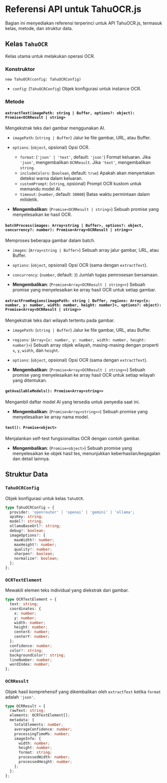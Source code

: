 # Referensi API untuk TahuOCR.js

Bagian ini menyediakan referensi terperinci untuk API TahuOCR.js, termasuk kelas, metode, dan struktur data.

## Kelas `TahuOCR`

Kelas utama untuk melakukan operasi OCR.

### Konstruktor

`new TahuOCR(config: TahuOCRConfig)`

- `config`: (`TahuOCRConfig`) Objek konfigurasi untuk instance OCR.

### Metode

#### `extractText(imagePath: string | Buffer, options?: object): Promise<OCRResult | string>`

Mengekstrak teks dari gambar menggunakan AI.

- `imagePath`: (`string | Buffer`) Jalur ke file gambar, URL, atau Buffer.
- `options`: (`object`, opsional) Opsi OCR.
  - `format`: (`'json' | 'text'`, default: `'json'`) Format keluaran. Jika `'json'`, mengembalikan `OCRResult`. Jika `'text'`, mengembalikan `string`.
  - `includeColors`: (`boolean`, default: `true`) Apakah akan menyertakan deteksi warna dalam keluaran.
  - `customPrompt`: (`string`, opsional) Prompt OCR kustom untuk memandu model AI.
  - `timeout`: (`number`, default: `30000`) Batas waktu permintaan dalam milidetik.

- **Mengembalikan**: (`Promise<OCRResult | string>`) Sebuah promise yang menyelesaikan ke hasil OCR.

#### `batchProcess(images: Array<string | Buffer>, options?: object, concurrency?: number): Promise<Array<OCRResult | string>>`

Memproses beberapa gambar dalam batch.

- `images`: (`Array<string | Buffer>`) Sebuah array jalur gambar, URL, atau Buffer.
- `options`: (`object`, opsional) Opsi OCR (sama dengan `extractText`).
- `concurrency`: (`number`, default: `3`) Jumlah tugas pemrosesan bersamaan.

- **Mengembalikan**: (`Promise<Array<OCRResult | string>>`) Sebuah promise yang menyelesaikan ke array hasil OCR untuk setiap gambar.

#### `extractFromRegions(imagePath: string | Buffer, regions: Array<{x: number, y: number, width: number, height: number}>, options?: object): Promise<Array<OCRResult | string>>`

Mengekstrak teks dari wilayah tertentu pada gambar.

- `imagePath`: (`string | Buffer`) Jalur ke file gambar, URL, atau Buffer.
- `regions`: (`Array<{x: number, y: number, width: number, height: number}>`) Sebuah array objek wilayah, masing-masing dengan properti `x`, `y`, `width`, dan `height`.
- `options`: (`object`, opsional) Opsi OCR (sama dengan `extractText`).

- **Mengembalikan**: (`Promise<Array<OCRResult | string>>`) Sebuah promise yang menyelesaikan ke array hasil OCR untuk setiap wilayah yang ditentukan.

#### `getAvailableModels(): Promise<Array<string>>`

Mengambil daftar model AI yang tersedia untuk penyedia saat ini.

- **Mengembalikan**: (`Promise<Array<string>>`) Sebuah promise yang menyelesaikan ke array nama model.

#### `test(): Promise<object>`

Menjalankan self-test fungsionalitas OCR dengan contoh gambar.

- **Mengembalikan**: (`Promise<object>`) Sebuah promise yang menyelesaikan ke objek hasil tes, menunjukkan keberhasilan/kegagalan dan detail lainnya.

## Struktur Data

### `TahuOCRConfig`

Objek konfigurasi untuk kelas `TahuOCR`.

```typescript
type TahuOCRConfig = {
  provider: 'openrouter' | 'openai' | 'gemini' | 'ollama';
  apiKey: string;
  model?: string;
  ollamaBaseUrl?: string;
  debug?: boolean;
  imageOptions?: {
    maxWidth?: number;
    maxHeight?: number;
    quality?: number;
    sharpen?: boolean;
    normalize?: boolean;
  };
};
```

### `OCRTextElement`

Mewakili elemen teks individual yang diekstrak dari gambar.

```typescript
type OCRTextElement = {
  text: string;
  coordinates: {
    x: number;
    y: number;
    width: number;
    height: number;
    centerX: number;
    centerY: number;
  };
  confidence: number;
  color?: string;
  backgroundColor?: string;
  lineNumber: number;
  wordIndex: number;
};
```

### `OCRResult`

Objek hasil komprehensif yang dikembalikan oleh `extractText` ketika `format` adalah `'json'`.

```typescript
type OCRResult = {
  rawText: string;
  elements: OCRTextElement[];
  metadata: {
    totalElements: number;
    averageConfidence: number;
    processingTimeMs: number;
    imageInfo: {
      width: number;
      height: number;
      format: string;
      processedWidth: number;
      processedHeight: number;
    };
  };
};
```
